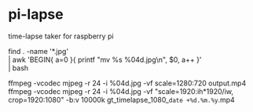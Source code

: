pi-lapse
========

time-lapse taker for raspberry pi

find . -name '*.jpg' \
| awk 'BEGIN{ a=0 }{ printf "mv %s %04d.jpg\n", $0, a++ }' \
| bash

ffmpeg  -vcodec mjpeg -r 24 -i %04d.jpg -vf scale=1280:720 output.mp4
ffmpeg  -vcodec mjpeg -r 24 -i %04d.jpg -vf "scale=1920:ih*1920/iw, crop=1920:1080" -b:v 10000k gt_timelapse_1080_`date +%d.%m.%y`.mp4